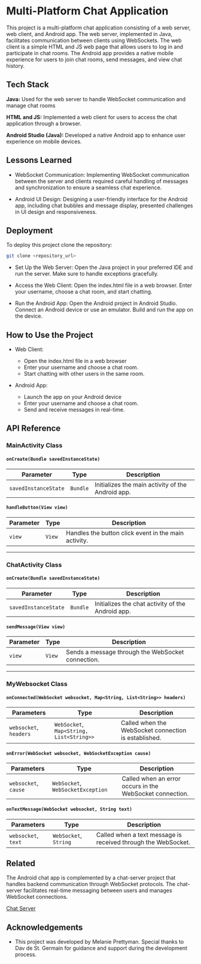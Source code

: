 
# Multi-Platform Chat Application

This project is a multi-platform chat application consisting of a web server, web client, and Android app. The web server, implemented in Java, facilitates communication between clients using WebSockets. The web client is a simple HTML and JS web page that allows users to log in and participate in chat rooms. The Android app provides a native mobile experience for users to join chat rooms, send messages, and view chat history.


## Tech Stack

**Java:** Used for the web server to handle WebSocket communication and manage chat rooms

**HTML and JS:** Implemented a web client for users to access the chat application through a browser.

**Android Studio (Java):** Developed a native Android app to enhance user experience on mobile devices.
## Lessons Learned

- WebSocket Communication: Implementing WebSocket communication between the server and clients required careful handling of messages and synchronization to ensure a seamless chat experience.

- Android UI Design: Designing a user-friendly interface for the Android app, including chat bubbles and message display, presented challenges in UI design and responsiveness.


## Deployment

To deploy this project clone the repository:


```bash
git clone <repository_url>
```
- Set Up the Web Server: Open the Java project in your preferred IDE and run the server. Make sure to handle exceptions gracefully.

- Access the Web Client: Open the index.html file in a web browser. Enter your username, choose a chat room, and start chatting.

- Run the Android App: Open the Android project in Android Studio. Connect an Android device or use an emulator. Build and run the app on the device.

## How to Use the Project

 -  Web Client: 
    - Open the index.html file in a web browser
    - Enter your username and choose a chat room.
    - Start chatting with other users in the same room.

 -  Android App:
    - Launch the app on your Android device
    - Enter your username and choose a chat room.
    - Send and receive messages in real-time.




## API Reference

### MainActivity Class

#### `onCreate(Bundle savedInstanceState)`

| Parameter               | Type     | Description                                      |
| ----------------------- | -------- | ------------------------------------------------ |
| `savedInstanceState`    | `Bundle` | Initializes the main activity of the Android app. |

#### `handleButton(View view)`

| Parameter  | Type   | Description                                |
| ---------- | ------ | ------------------------------------------ |
| `view`     | `View` | Handles the button click event in the main activity. |

---

### ChatActivity Class

#### `onCreate(Bundle savedInstanceState)`

| Parameter               | Type     | Description                                          |
| ----------------------- | -------- | ---------------------------------------------------- |
| `savedInstanceState`    | `Bundle` | Initializes the chat activity of the Android app.     |

#### `sendMessage(View view)`

| Parameter  | Type   | Description                                         |
| ---------- | ------ | --------------------------------------------------- |
| `view`     | `View` | Sends a message through the WebSocket connection.     |

---

### MyWebsocket Class

#### `onConnected(WebSocket websocket, Map<String, List<String>> headers)`

| Parameters             | Type                              | Description                                         |
| ---------------------- | --------------------------------- | --------------------------------------------------- |
| `websocket`, `headers` | `WebSocket`, `Map<String, List<String>>` | Called when the WebSocket connection is established. |

#### `onError(WebSocket websocket, WebSocketException cause)`

| Parameters       | Type                   | Description                                       |
| ---------------- | ---------------------- | ------------------------------------------------- |
| `websocket`, `cause` | `WebSocket`, `WebSocketException` | Called when an error occurs in the WebSocket connection. |

#### `onTextMessage(WebSocket websocket, String text)`

| Parameters      | Type                   | Description                                      |
| --------------- | ---------------------- | ------------------------------------------------ |
| `websocket`, `text` | `WebSocket`, `String` | Called when a text message is received through the WebSocket. |


## Related

The Android chat app is complemented by a chat-server project that handles backend communication through WebSocket protocols. The chat-server facilitates real-time messaging between users and manages WebSocket connections.


[Chat Server](https://github.com/melanieprettyman/CS6011/tree/main/Week4/Day20/ChatServer)


## Acknowledgements

 -  This project was developed by Melanie Prettyman. Special thanks to Dav de St. Germain for guidance and support during the development process.

